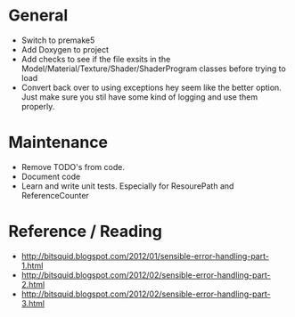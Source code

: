 # General
* Switch to premake5
* Add Doxygen to project
* Add checks to see if the file exsits in the Model/Material/Texture/Shader/ShaderProgram classes before trying to load
* Convert back over to using exceptions hey seem like the better option. Just make sure you stil have some kind of logging and use them properly.

# Maintenance
* Remove TODO's from code.
* Document code
* Learn and write unit tests. Especially for ResourePath and ReferenceCounter

# Reference / Reading
* http://bitsquid.blogspot.com/2012/01/sensible-error-handling-part-1.html
* http://bitsquid.blogspot.com/2012/02/sensible-error-handling-part-2.html
* http://bitsquid.blogspot.com/2012/02/sensible-error-handling-part-3.html